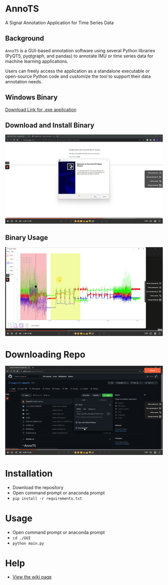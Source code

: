 # AnnoTS
A Signal Annotation Application for Time Series Data

## Background
`AnnoTS` is a GUI-based annotation software using several Python libraries (PyQT5, pyqtgraph, and pandas) to annotate IMU or time series data for machine learning applications. 

Users can freely access the application as a standalone executable or open-source Python code and customize the tool to support their data annotation needs. 

## Windows Binary
[Download Link for .exe application](https://drive.google.com/file/d/18wWFlmYd1ILkzCFirR-QgnQrnkkxbOL_/view?usp=sharing) 

## Download and Install Binary
[![Download and Install](https://github.com/chags1313/AnnoTS/blob/main/other/docs/downloadinstall.png?raw=true)](https://www.loom.com/share/0f994dbe1b054bc585fa8156ca8643ac)

## Binary Usage
[![Usage](https://github.com/chags1313/AnnoTS/blob/main/other/docs/usage.png?raw=true)](https://www.loom.com/share/5ea2f46af25849908a906d2534a3f1ff)


# Downloading Repo
[![Usage](https://github.com/chags1313/AnnoTS/blob/main/other/docs/download_repo.png?raw=true)]((https://www.loom.com/share/a46e840a0cb64387a5dd69db59c51a86))


# Installation
- Download the repository
- Open command prompt or anaconda prompt
- `pip install -r requirements.txt`

# Usage
- Open command prompt or anaconda prompt
- `cd ./GUI`
- `python main.py`

# Help
- [View the wiki page](https://github.com/chags1313/AnnoTS/wiki)
